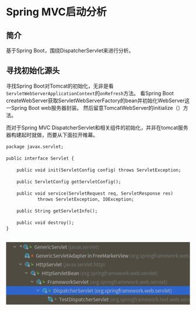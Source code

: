 # Spring MVC启动分析

## 简介

基于Spring Boot，围绕DispatcherServlet来进行分析。


## 寻找初始化源头

寻找Spring Boot对Tomcat的初始化，无非是看
`ServletWebServerApplicationContext`的`onRefresh`方法。
看Spring Boot createWebServer获取ServletWebServerFactory的bean并初始化WebServer这一Spring Boot web服务器封装。
然后留意TomcatWebServer的initialize（）方法。

而对于Spring MVC DispatcherServlet和相关组件的初始化，并非在tomcat服务器构建起时就做，而要从下面拉开帷幕。


~~~
package javax.servlet;

public interface Servlet {

    public void init(ServletConfig config) throws ServletException;

    public ServletConfig getServletConfig();
    
    public void service(ServletRequest req, ServletResponse res)
            throws ServletException, IOException;
            
    public String getServletInfo();

    public void destroy();
}


~~~

![DispatcherServlet_inheritance.png](DispatcherServlet_inheritance.png)




## 